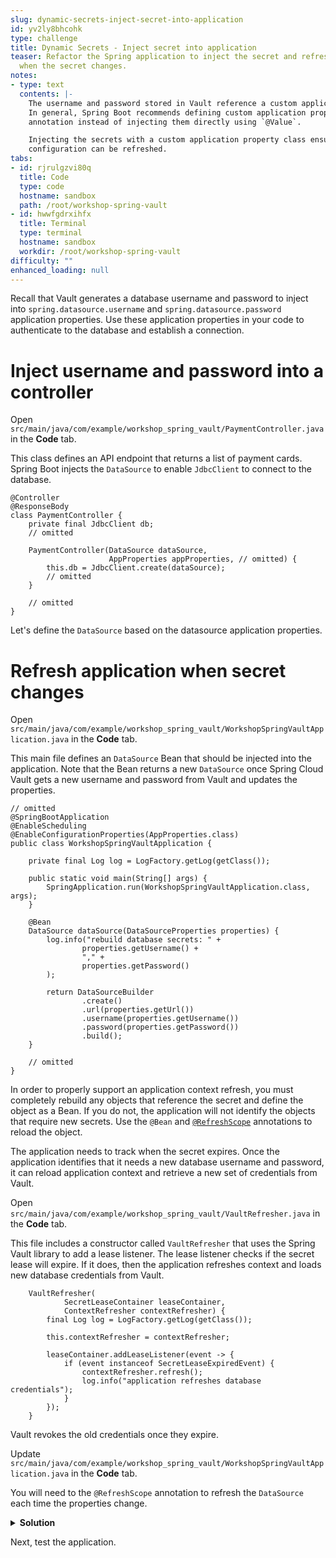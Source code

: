 ```yaml
---
slug: dynamic-secrets-inject-secret-into-application
id: yv2ly8bhcohk
type: challenge
title: Dynamic Secrets - Inject secret into application
teaser: Refactor the Spring application to inject the secret and refresh the application
  when the secret changes.
notes:
- type: text
  contents: |-
    The username and password stored in Vault reference a custom application property `custom.StaticSecret`.
    In general, Spring Boot recommends defining custom application properties using the `@ConfigurationProperties`
    annotation instead of injecting them directly using `@Value`.

    Injecting the secrets with a custom application property class ensures that any Java Bean using the
    configuration can be refreshed.
tabs:
- id: rjrulgzvi80q
  title: Code
  type: code
  hostname: sandbox
  path: /root/workshop-spring-vault
- id: hwwfgdrxihfx
  title: Terminal
  type: terminal
  hostname: sandbox
  workdir: /root/workshop-spring-vault
difficulty: ""
enhanced_loading: null
---
```


Recall that Vault generates a database username and password to inject into `spring.datasource.username`
and `spring.datasource.password` application properties. Use these application properties in your
code to authenticate to the database and establish a connection.

Inject username and password into a controller
===

Open `src/main/java/com/example/workshop_spring_vault/PaymentController.java` in the **Code** tab.

This class defines an API endpoint that returns a list of payment cards. Spring Boot
injects the `DataSource` to enable `JdbcClient` to connect to the database.

```java,nocopy
@Controller
@ResponseBody
class PaymentController {
    private final JdbcClient db;
    // omitted

    PaymentController(DataSource dataSource,
                      AppProperties appProperties, // omitted) {
        this.db = JdbcClient.create(dataSource);
        // omitted
    }
    
    // omitted
}
```

Let's define the `DataSource` based on the datasource application properties.

Refresh application when secret changes
===

Open `src/main/java/com/example/workshop_spring_vault/WorkshopSpringVaultApplication.java` in the **Code** tab.

This main file defines an `DataSource` Bean that should be injected into the application.
Note that the Bean returns a new `DataSource` once Spring Cloud Vault gets a new username and password
from Vault and updates the properties.

```java,nocopy
// omitted
@SpringBootApplication
@EnableScheduling
@EnableConfigurationProperties(AppProperties.class)
public class WorkshopSpringVaultApplication {

	private final Log log = LogFactory.getLog(getClass());

	public static void main(String[] args) {
		SpringApplication.run(WorkshopSpringVaultApplication.class, args);
	}

	@Bean
	DataSource dataSource(DataSourceProperties properties) {
		log.info("rebuild database secrets: " +
				properties.getUsername() +
				"," +
				properties.getPassword()
		);

		return DataSourceBuilder
				.create()
				.url(properties.getUrl())
				.username(properties.getUsername())
				.password(properties.getPassword())
				.build();
	}

	// omitted
}
```

In order to properly support an application context refresh, you must completely rebuild
any objects that reference the secret and define the object as a Bean. If you do not, the
application will not identify the objects that require new secrets. Use the `@Bean` and
[`@RefreshScope`](https://docs.spring.io/spring-cloud-commons/reference/spring-cloud-commons/application-context-services.html#refresh-scope)
annotations to reload the object.

The application needs to track when the secret expires. Once the application identifies
that it needs a new database username and password, it can reload application context and
retrieve a new set of credentials from Vault.

Open `src/main/java/com/example/workshop_spring_vault/VaultRefresher.java` in the **Code** tab.

This file includes a constructor called `VaultRefresher` that uses the Spring Vault library
to add a lease listener. The lease listener checks if the secret lease will expire. If it does,
then the application refreshes context and loads new database credentials from Vault.

```java,nocopy
    VaultRefresher(
            SecretLeaseContainer leaseContainer,
            ContextRefresher contextRefresher) {
        final Log log = LogFactory.getLog(getClass());

        this.contextRefresher = contextRefresher;

        leaseContainer.addLeaseListener(event -> {
            if (event instanceof SecretLeaseExpiredEvent) {
                contextRefresher.refresh();
                log.info("application refreshes database credentials");
            }
        });
    }
```

Vault revokes the old credentials once they expire.

Update `src/main/java/com/example/workshop_spring_vault/WorkshopSpringVaultApplication.java` in the **Code** tab.

You will need to the `@RefreshScope` annotation to refresh the `DataSource` each time the properties change.

<details>
<summary><b>Solution</b></summary>
Add two annotations to enable scheduling for the application and refresh scope for the bean
in the <b>Code</b> tab.

```java
// omitted
@SpringBootApplication
@EnableScheduling
@EnableConfigurationProperties(AppProperties.class)
public class WorkshopSpringVaultApplication {

    private final Log log = LogFactory.getLog(getClass());

    public static void main(String[] args) {
        SpringApplication.run(WorkshopSpringVaultApplication.class, args);
    }

    @Bean
    @RefreshScope // add annotation to refresh this bean
    DataSource dataSource(DataSourceProperties properties) {
        log.info("rebuild database secrets: " +
                properties.getUsername() +
                "," +
                properties.getPassword()
        );

        return DataSourceBuilder
                .create()
                .url(properties.getUrl())
                .username(properties.getUsername())
                .password(properties.getPassword())
                .build();
    }

    // omitted
}
```
</details>

Next, test the application.